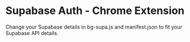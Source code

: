 
# Supabase Auth - Chrome Extension

Change your Supabase details in bg-supa.js and manifest.json to fit your Supabase API details.
